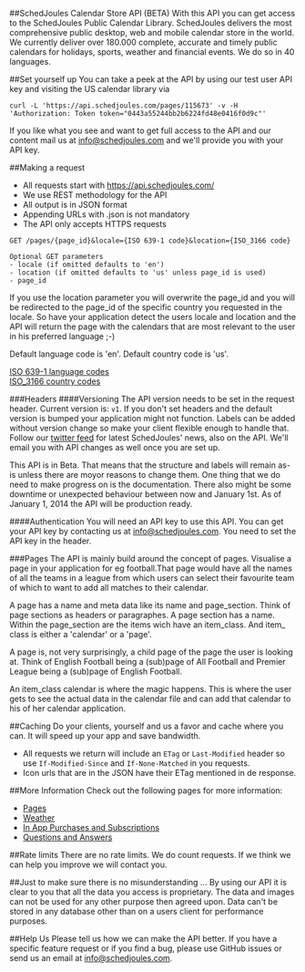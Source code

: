 ##SchedJoules Calendar Store API (BETA)
With this API you can get access to the SchedJoules Public Calendar Library. SchedJoules delivers the most comprehensive public desktop, web and mobile calendar store in the world. We currently deliver over 180.000 complete, accurate and timely public calendars for holidays, sports, weather and financial events. We do so in 40 languages.

##Set yourself up
You can take a peek at the API by using our test user API key and visiting the US calendar library via
```
curl -L 'https://api.schedjoules.com/pages/115673' -v -H 'Authorization: Token token="0443a55244bb2b6224fd48e0416f0d9c"'
```
If you like what you see and want to get full access to the API and our content mail us at info@schedjoules.com and we'll provide you with your API key.

##Making a request
* All requests start with https://api.schedjoules.com/
* We use REST methodology for the API
* All output  is in JSON format
* Appending URLs with .json is not mandatory
* The API only accepts HTTPS requests

```
GET /pages/{page_id}&locale={ISO 639-1 code}&location={ISO_3166 code}

Optional GET parameters
- locale (if omitted defaults to 'en')
- location (if omitted defaults to 'us' unless page_id is used)
- page_id
```

If you use the location parameter you will overwrite the page\_id and you will be redirected to the page_id of the specific country you requested in the locale. So have your application detect the users locale and location and the API will return the page with the calendars that are most relevant to the user in his preferred language ;-)

Default language code is 'en'. Default country code is 'us'.

[ISO 639-1 language codes](https://en.wikipedia.org/wiki/List_of_ISO_639-1_codes)  
[ISO_3166 country codes](https://en.wikipedia.org/wiki/ISO_3166-1_alpha-2)

###Headers
####Versioning
The API version needs to be set in the request header. Current version is: `v1`. If you don't set headers and the default version is bumped your application might not function. Labels can be added without version change so make your client flexible enough to handle that. Follow our [twitter feed](http://twitter.com/schedjoules) for latest SchedJoules' news, also on the API. We'll email you with API changes as well once you are set up.

This API is in Beta. That means that the structure and labels will remain as-is unless there are moyor reasons to change them. One thing that we do need to make progress on is the documentation. There also might be some downtime or unexpected behaviour between now and January 1st. As of January 1, 2014 the API will be production ready. 

####Authentication
You will need an API key to use this API. You can get your API key by contacting us at info@schedjoules.com. You need to set the API key in the header.

###Pages
The API is mainly build around the concept of pages. Visualise a page in your application for eg football.That page would have all the names of all the teams in a league from which users can select their favourite team of which to want to add all matches to their calendar.

A page has a name and meta data like its name and page\_section. Think of page sections as headers or paragraphes. A page section has a name. Within the page\_section are the items wich have an item\_class. And item\_ class is either a 'calendar' or a 'page'.

A page is, not very surprisingly, a child page of the page the user is looking at. Think of English Football being a (sub)page of All Football and Premier League being a (sub)page of English Football.

An item\_class calendar is where the magic happens. This is where the user gets to see the actual data in the calendar file and can add that calendar to his of her calendar application.

##Caching
Do your clients, yourself and us a favor and cache where you can. It will speed up your app and save bandwidth.
* All requests we return will include an `ETag` or `Last-Modified` header so use `If-Modified-Since` and `If-None-Matched` in you requests.
* Icon urls that are in the JSON have their ETag mentioned in de response.

##More Information
Check out the following pages for more information:
* [Pages](https://github.com/schedjoules/calendar-store-api/blob/master/details/pages.md)
* [Weather](https://github.com/schedjoules/calendar-store-api/blob/master/details/weather.md)  
* [In App Purchases and Subscriptions](https://github.com/schedjoules/calendar-store-api/blob/master/details/in_app_purchases.md)
* [Questions and Answers](https://github.com/schedjoules/calendar-store-api/blob/master/details/faq.md)


##Rate limits
There are no rate limits. We do count requests. If we think we can help you improve we will contact you.

##Just to make sure there is no misunderstanding ...
By using our API it is clear to you that all the data you access is proprietary. The data and images can not be used for any other purpose then agreed upon. Data can't be stored in any database other than on a users client for performance purposes.

##Help Us
Please tell us how we can make the API better. If you have a specific feature request or if you find a bug, please use GitHub issues or send us an email at info@schedjoules.com.

